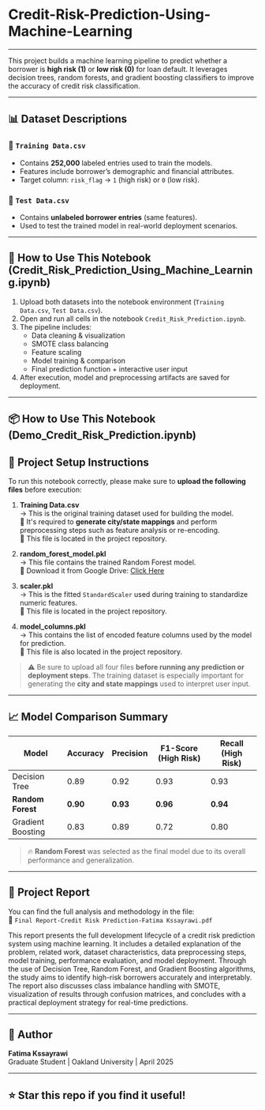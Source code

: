 # Credit-Risk-Prediction-Using-Machine-Learning

---

This project builds a machine learning pipeline to predict whether a borrower is **high risk (1)** or **low risk (0)** for loan default. It leverages decision trees, random forests, and gradient boosting classifiers to improve the accuracy of credit risk classification.


---

## 📊 Dataset Descriptions

### 📌 `Training Data.csv`
- Contains **252,000** labeled entries used to train the models.
- Features include borrower’s demographic and financial attributes.
- Target column: `risk_flag` → `1` (high risk) or `0` (low risk).

### 📌 `Test Data.csv`
- Contains **unlabeled borrower entries** (same features).
- Used to test the trained model in real-world deployment scenarios.

---

## 🚀 How to Use This Notebook (Credit_Risk_Prediction_Using_Machine_Learning.ipynb)

1. Upload both datasets into the notebook environment (`Training Data.csv`, `Test Data.csv`).
2. Open and run all cells in the notebook `Credit_Risk_Prediction.ipynb`.
3. The pipeline includes:
   - Data cleaning & visualization
   - SMOTE class balancing
   - Feature scaling
   - Model training & comparison
   - Final prediction function + interactive user input
4. After execution, model and preprocessing artifacts are saved for deployment.

---


## 📦 How to Use This Notebook (Demo_Credit_Risk_Prediction.ipynb)

## 📂 Project Setup Instructions

To run this notebook correctly, please make sure to **upload the following files** before execution:

1. **Training Data.csv**  
   → This is the original training dataset used for building the model.  
   📌 It's required to **generate city/state mappings** and perform preprocessing steps such as feature analysis or re-encoding.  
   📁 This file is located in the project repository.

2. **random_forest_model.pkl**  
   → This file contains the trained Random Forest model.  
   🔗 Download it from Google Drive: [Click Here](https://drive.google.com/file/d/1RBZA9K3C8uHZ269RJe1aciK2PU8bs29c/view?usp=drive_link)

3. **scaler.pkl**  
   → This is the fitted `StandardScaler` used during training to standardize numeric features.  
   📁 This file is located in the project repository.

4. **model_columns.pkl**  
   → This contains the list of encoded feature columns used by the model for prediction.  
   📁 This file is also located in the project repository.

> ⚠️ Be sure to upload all four files **before running any prediction or deployment steps**.
> The training dataset is especially important for generating the **city and state mappings** used to interpret user input.



---
## 📈 Model Comparison Summary

| Model             | Accuracy | Precision | F1-Score (High Risk) | Recall (High Risk) |
|------------------|----------|----------------------|---------------------|---------------|
| Decision Tree     | 0.89     | 0.92       | 0.93          |0.93           |
| **Random Forest** | **0.90** | **0.93**             | **0.96**         | **0.94**       |
| Gradient Boosting | 0.83     | 0.89                 | 0.72                | 0.80 |

> 🔥 **Random Forest** was selected as the final model due to its overall performance and generalization.

---

## 📄 Project Report

You can find the full analysis and methodology in the file:  
📍 `Final Report-Credit Risk Prediction-Fatima Kssayrawi.pdf`

This report presents the full development lifecycle of a credit risk prediction system using machine learning. It includes a detailed explanation of the problem, related work, dataset characteristics, data preprocessing steps, model training, performance evaluation, and model deployment. Through the use of Decision Tree, Random Forest, and Gradient Boosting algorithms, the study aims to identify high-risk borrowers accurately and interpretably. The report also discusses class imbalance handling with SMOTE, visualization of results through confusion matrices, and concludes with a practical deployment strategy for real-time predictions.

---

## 🧠 Author

**Fatima Kssayrawi**  
Graduate Student | Oakland University | April 2025

---

## ⭐️ Star this repo if you find it useful!

